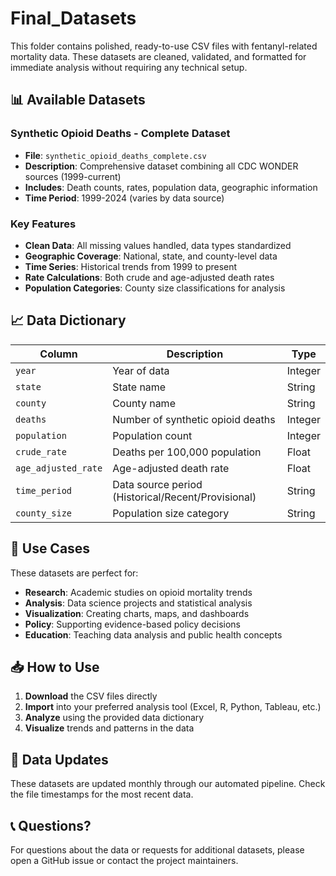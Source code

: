 # Final_Datasets

This folder contains polished, ready-to-use CSV files with fentanyl-related mortality data. These datasets are cleaned, validated, and formatted for immediate analysis without requiring any technical setup.

## 📊 Available Datasets

### Synthetic Opioid Deaths - Complete Dataset
- **File**: `synthetic_opioid_deaths_complete.csv`
- **Description**: Comprehensive dataset combining all CDC WONDER sources (1999-current)
- **Includes**: Death counts, rates, population data, geographic information
- **Time Period**: 1999-2024 (varies by data source)

### Key Features
- **Clean Data**: All missing values handled, data types standardized
- **Geographic Coverage**: National, state, and county-level data
- **Time Series**: Historical trends from 1999 to present
- **Rate Calculations**: Both crude and age-adjusted death rates
- **Population Categories**: County size classifications for analysis

## 📈 Data Dictionary

| Column | Description | Type |
|--------|-------------|------|
| `year` | Year of data | Integer |
| `state` | State name | String |
| `county` | County name | String |
| `deaths` | Number of synthetic opioid deaths | Integer |
| `population` | Population count | Integer |
| `crude_rate` | Deaths per 100,000 population | Float |
| `age_adjusted_rate` | Age-adjusted death rate | Float |
| `time_period` | Data source period (Historical/Recent/Provisional) | String |
| `county_size` | Population size category | String |

## 🎯 Use Cases

These datasets are perfect for:
- **Research**: Academic studies on opioid mortality trends
- **Analysis**: Data science projects and statistical analysis
- **Visualization**: Creating charts, maps, and dashboards
- **Policy**: Supporting evidence-based policy decisions
- **Education**: Teaching data analysis and public health concepts

## 📥 How to Use

1. **Download** the CSV files directly
2. **Import** into your preferred analysis tool (Excel, R, Python, Tableau, etc.)
3. **Analyze** using the provided data dictionary
4. **Visualize** trends and patterns in the data

## 🔄 Data Updates

These datasets are updated monthly through our automated pipeline. Check the file timestamps for the most recent data.

## 📞 Questions?

For questions about the data or requests for additional datasets, please open a GitHub issue or contact the project maintainers.
